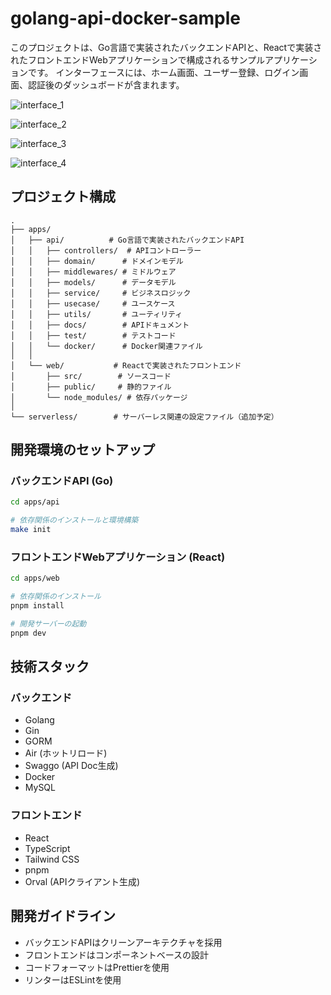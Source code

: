 # golang-api-docker-sample

このプロジェクトは、Go言語で実装されたバックエンドAPIと、Reactで実装されたフロントエンドWebアプリケーションで構成されるサンプルアプリケーションです。
インターフェースには、ホーム画面、ユーザー登録、ログイン画面、認証後のダッシュボードが含まれます。

![interface_1](https://github.com/user-attachments/assets/d44d25b5-fcc7-4a83-a40f-29dc2d975f9f)

![interface_2](https://github.com/user-attachments/assets/182a3f87-c128-4112-b5f6-3c5f88b461cd)

![interface_3](https://github.com/user-attachments/assets/9c9c77a7-b149-4d38-8a89-592f49b739b3)

![interface_4](https://github.com/user-attachments/assets/4842c773-73db-4f0c-8e06-cd1d3acb3320)

## プロジェクト構成

```
.
├── apps/
│   ├── api/          # Go言語で実装されたバックエンドAPI
│   │   ├── controllers/  # APIコントローラー
│   │   ├── domain/      # ドメインモデル
│   │   ├── middlewares/ # ミドルウェア
│   │   ├── models/      # データモデル
│   │   ├── service/     # ビジネスロジック
│   │   ├── usecase/     # ユースケース
│   │   ├── utils/       # ユーティリティ
│   │   ├── docs/        # APIドキュメント
│   │   ├── test/        # テストコード
│   │   └── docker/      # Docker関連ファイル
│   │
│   └── web/           # Reactで実装されたフロントエンド
│       ├── src/        # ソースコード
│       ├── public/     # 静的ファイル
│       └── node_modules/ # 依存パッケージ
│
└── serverless/        # サーバーレス関連の設定ファイル（追加予定）
```

## 開発環境のセットアップ

### バックエンドAPI (Go)

```bash
cd apps/api

# 依存関係のインストールと環境構築
make init
```

### フロントエンドWebアプリケーション (React)

```bash
cd apps/web

# 依存関係のインストール
pnpm install

# 開発サーバーの起動
pnpm dev
```

## 技術スタック

### バックエンド
- Golang
- Gin
- GORM
- Air (ホットリロード)
- Swaggo (API Doc生成)
- Docker
- MySQL


### フロントエンド
- React
- TypeScript
- Tailwind CSS
- pnpm
- Orval (APIクライアント生成)

## 開発ガイドライン

- バックエンドAPIはクリーンアーキテクチャを採用
- フロントエンドはコンポーネントベースの設計
- コードフォーマットはPrettierを使用
- リンターはESLintを使用
